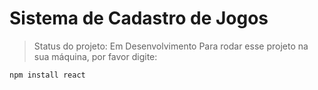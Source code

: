 # Sistema de Cadastro de Jogos

> Status do projeto: Em Desenvolvimento
Para rodar esse projeto na sua máquina, por favor digite:
```
npm install react
```
